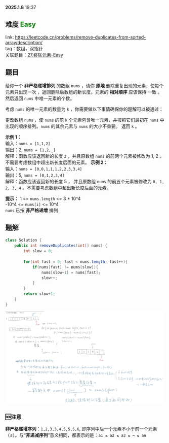 **2025.1.8** 19:37
## 难度 <span style="color:green">Easy</span>
link: https://leetcode.cn/problems/remove-duplicates-from-sorted-array/description/ <br>
tag：数组，双指针<br>
关联题目：<a href='day8 27.移除元素(Easy).md'>27.移除元素-Easy</a>
## 题目
给你一个 **非严格递增排列** 的数组 `nums` ，请你 **原地** 删除重复出现的元素，使每个元素只出现一次 ，返回删除后数组的新长度。元素的 **相对顺序** 应该保持 一致 。然后返回 `nums` 中唯一元素的个数。<br>

考虑 `nums` 的唯一元素的数量为 `k` ，你需要做以下事情确保你的题解可以被通过：<br>

更改数组 `nums` ，使 `nums` 的前 `k` 个元素包含唯一元素，并按照它们最初在 `nums` 中出现的顺序排列。`nums` 的其余元素与 `nums` 的大小不重要。
返回 `k` 。
 
**示例 1：**<br>
输入：`nums = [1,1,2]`<br>
输出：2, `nums = [1,2,_]`<br>
解释：函数应该返回新的长度 `2` ，并且原数组 `nums` 的前两个元素被修改为 1, 2 。不需要考虑数组中超出新长度后面的元素。
**示例 2：**<br>
输入：`nums = [0,0,1,1,1,2,2,3,3,4]`<br>
输出：5, `nums = [0,1,2,3,4]`<br>
解释：函数应该返回新的长度 5 ， 并且原数组 `nums` 的前五个元素被修改为 `0, 1, 2, 3, 4` 。不需要考虑数组中超出新长度后面的元素。<br>
 

**提示：**
1 <= `nums.length` <= 3 * 10^4<br>
-10^4 <= `nums[i]` <= 10^4<br>
`nums` 已按 **非严格递增** 排列
## 题解
```java
class Solution {
    public int removeDuplicates(int[] nums) {
        int slow = 0;

        for(int fast = 0; fast < nums.length; fast++){
            if(nums[fast] != nums[slow]){
                nums[slow+1] = nums[fast];
                slow++;
            }
        }
        return slow+1;
    }
}
```
<img src='./image/26-mig.png'>

### 🆘注意
**非严格递增序列**：`1,2,3,3,4,5,5,5,6`, 即序列中后一个元素不小于前一个元素（≤）。与“**非递减序列**”意义相同，都表示的是：`a1 ≤ a2 ≤ a3 ≤ ⋯ ≤ an`
​